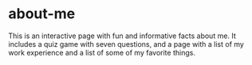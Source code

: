# about-me
This is an interactive page with fun and informative facts about me. It includes a quiz game with seven questions, and a page with a list of my work experience and a list of some of my favorite things.